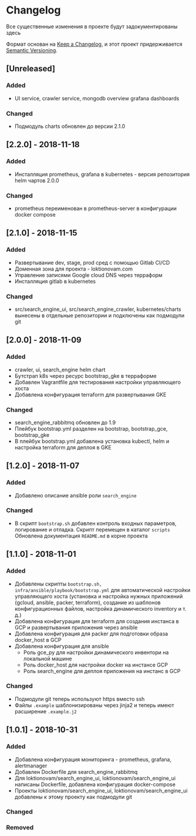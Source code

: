# Changelog
Все существенные изменения в проекте будут задокументированы здесь

Формат основан на [Keep a Changelog](https://keepachangelog.com/en/1.0.0/),
и этот проект придерживается [Semantic Versioning](https://semver.org/spec/v2.0.0.html).

## [Unreleased]
### Added

- UI service, crawler service, mongodb overview grafana dashboards

### Changed

- Подмодуль charts обновлен до версии 2.1.0

## [2.2.0] - 2018-11-18
### Added

- Инсталляция prometheus, grafana в kubernetes - версия репозитория helm чартов 2.0.0

### Changed

- prometheus переименован в prometheus-server в конфигурации docker compose

## [2.1.0] - 2018-11-15
### Added

- Развертывание dev, stage, prod сред с помощью Gitlab CI/CD
- Доменная зона для проекта - loktionovam.com
- Управление записями Google cloud DNS через терраформ
- Инсталляция gitlab в kubernetes

### Changed

- src/search_engine_ui, src/search_engine_crawler, kubernetes/charts вынесены в отдельные репозитории и подключены как подмодули git

## [2.0.0] - 2018-11-09
### Added

- crawler, ui, search_engine helm chart
- Бутстрап k8s через ресурс bootstrap_gke в терраформе
- Добавлен Vagrantfile для тестирования настройки управляющего хоста
- Добавлена конфигурация terraform для развертывания GKE

### Changed

- search_engine_rabbitmq обновлен до 1.9
- Плейбук bootstrap.yml разделен на bootstrap, bootstrap_gce, bootstrap_gke
- В плейбук bootstrap.yml добавлена установка kubectl, helm и настройка terraform для деплоя в GKE

## [1.2.0] - 2018-11-07
### Added

- Добавлено описание ansible роли `search_engine`

### Changed

- В скрипт `bootstrap.sh` добавлен контроль входных параметров, логирование и отладка. Скрипт перемещен в каталог `scripts` Обновлена документация `README.md` в корне проекта

## [1.1.0] - 2018-11-01
### Added

- Добавлены скрипты `bootstrap.sh, infra/ansible/playbook/bootstrap.yml` для автоматической настройки управляющего хоста (установка и настройка нужных приложений (gcloud, ansible, packer, terraform), создание из шаблонов конфигурационных файлов, настройка динамического inventory  и т. д.)
- Добавлена конфигурация для terraform для создания инстанса в GCP и развертывания приложения через ansible
- Добавлена конфигурация для packer для подготовки образа docker_host в GCP
- Добавлена конфигурация для ansible
  - Роль gce_py для настройки динамического инвентори на локальной машине
  - Роль docker_host для настройки docker на инстансе GCP
  - Роль search_engine для деплоя приложения на инстанс в GCP

### Changed

- Подмодули git теперь используют https вместо ssh
- Файлы `.example` шаблонизированы через jinja2 и теперь имеют расширение `.example.j2`

## [1.0.1] - 2018-10-31
### Added

- Добавлена конфигурация мониторинга - prometheus, grafana, alertmanager
- Добавлен Dockerfile для search_engine_rabbitmq
- Для loktionovam/search_engine_ui, loktionovam/search_engine_ui написаны Dockerfile, добавлена конфигурация docker-compose
- Проекты loktionovam/search_engine_ui, loktionovam/search_engine_ui добавлены к этому проекту как подмодули git

### Changed

### Removed

